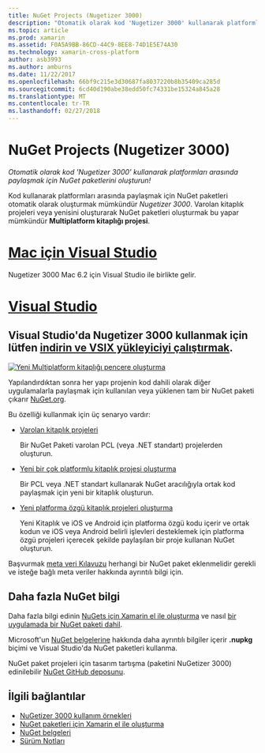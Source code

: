 ```yaml
---
title: NuGet Projects (Nugetizer 3000)
description: "Otomatik olarak kod 'Nugetizer 3000' kullanarak platformları arasında paylaşmak için NuGet paketlerini oluşturun!"
ms.topic: article
ms.prod: xamarin
ms.assetid: F0A5A9BB-86CD-44C9-8EE8-74D1E5E74A30
ms.technology: xamarin-cross-platform
author: asb3993
ms.author: amburns
ms.date: 11/22/2017
ms.openlocfilehash: 66bf9c215e3d30687fa8037220b8b35409ca285d
ms.sourcegitcommit: 6cd40d190abe38edd50fc74331be15324a845a28
ms.translationtype: MT
ms.contentlocale: tr-TR
ms.lasthandoff: 02/27/2018
---
```

# <a name="nuget-projects-nugetizer-3000"></a>NuGet Projects (Nugetizer 3000)

_Otomatik olarak kod 'Nugetizer 3000' kullanarak platformları arasında paylaşmak için NuGet paketlerini oluşturun!_

Kod kullanarak platformları arasında paylaşmak için NuGet paketleri otomatik olarak oluşturmak mümkündür _Nugetizer 3000_. Varolan kitaplık projeleri veya yenisini oluşturarak NuGet paketleri oluşturmak bu yapar mümkündür **Multiplatform kitaplığı projesi**.

# <a name="visual-studio-for-mactabvsmac"></a>[Mac için Visual Studio](#tab/vsmac)
Nugetizer 3000 Mac 6.2 için Visual Studio ile birlikte gelir.
# <a name="visual-studiotabvswin"></a>[Visual Studio](#tab/vswin)
<a name="to-use-the-nugetizer-3000-in-visual-studio-please-download-and-run-the-vsix-installerhttpbitlynugetizer-2017"></a>Visual Studio'da Nugetizer 3000 kullanmak için lütfen [indirin ve VSIX yükleyiciyi çalıştırmak](http://bit.ly/nugetizer-2017).
-----



[ ![](images/mulitplatform-library-sml.png "Yeni Multiplatform kitaplığı pencere oluşturma")](images/mulitplatform-library.png)

Yapılandırdıktan sonra her yapı projenin kod dahili olarak diğer uygulamalarla paylaşmak için kullanılan veya yüklenen tam bir NuGet paketi çıkarır [NuGet.org](https://www.nuget.org).

Bu özelliği kullanmak için üç senaryo vardır:

- [Varolan kitaplık projeleri](existing-library.md)

  Bir NuGet Paketi varolan PCL (veya .NET standart) projelerden oluşturun.

- [Yeni bir çok platformlu kitaplık projesi oluşturma](single-codebase.md)

  Bir PCL veya .NET standart kullanarak NuGet aracılığıyla ortak kod paylaşmak için yeni bir kitaplık oluşturun.

- [Yeni platforma özgü kitaplık projeleri oluşturma](platform-specific.md)

  Yeni Kitaplık ve iOS ve Android için platforma özgü kodu içerir ve ortak kodun ve iOS veya Android belirli işlevleri desteklemek için platforma özgü projeleri içerecek şekilde paylaşılan bir proje kullanan NuGet oluşturun.

Başvurmak [meta veri Kılavuzu](metadata.md) herhangi bir NuGet paket eklenmelidir gerekli ve isteğe bağlı meta veriler hakkında ayrıntılı bilgi için.


## <a name="further-nuget-information"></a>Daha fazla NuGet bilgi

Daha fazla bilgi edinin [NuGets için Xamarin el ile oluşturma](~/cross-platform/app-fundamentals/nuget-manual.md) ve nasıl [bir uygulamada bir NuGet paketi dahil](https://docs.microsoft.com/visualstudio/mac/nuget-walkthrough).

Microsoft'un [NuGet belgelerine](https://docs.microsoft.com/nuget/) hakkında daha ayrıntılı bilgiler içerir **.nupkg** biçimi ve Visual Studio'da NuGet paketleri kullanma.

NuGet paket projeleri için tasarım tartışma (paketini NuGetizer 3000) edinilebilir [NuGet GitHub deposunu](https://github.com/NuGet/Home/wiki/NuGetizer-3000).


## <a name="related-links"></a>İlgili bağlantılar

- [NuGetizer 3000 kullanım örnekleri](https://github.com/NuGet/Home/wiki/NuGetizer-Core-Scenarios)
- [NuGet paketleri için Xamarin el ile oluşturma](~/cross-platform/app-fundamentals/nuget-manual.md)
- [NuGet belgeleri](https://docs.microsoft.com/nuget/)
- [Sürüm Notları](https://developer.xamarin.com/releases/studio/xamarin.studio_6.2/xamarin.studio_6.2/#NuGetizer_3000)

